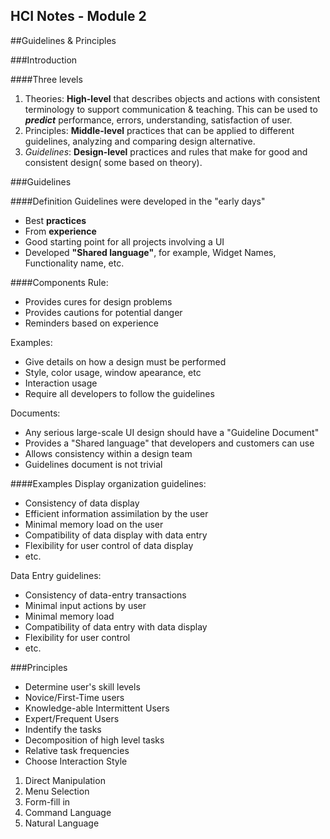 HCI Notes - Module 2
---
<!-- Copyright Ciel 2013 -->
##Guidelines & Principles

###Introduction

####Three levels
1. Theories: **High-level** that describes objects and actions with consistent terminology to support communication & teaching. This can be used to ***predict*** performance, errors, understanding, satisfaction of user.
2. Principles: **Middle-level** practices that can be applied to different guidelines, analyzing and comparing design alternative.
3. *Guidelines*: **Design-level** practices and rules that make for good and consistent design( some based on theory).


###Guidelines

####Definition
Guidelines were developed in the "early days"
* Best **practices**
* From **experience**
* Good starting point for all projects involving a UI
* Developed **"Shared language"**, for example, Widget Names, Functionality name, etc.

####Components
Rule:
  * Provides cures for design problems
  * Provides cautions for potential danger
  * Reminders based on experience 

Examples:
  * Give details on how a design must be performed
  * Style, color usage, window apearance, etc
  * Interaction usage
  * Require all developers to follow the guidelines

Documents:
  * Any serious large-scale UI design should have a "Guideline Document"
  * Provides a "Shared language" that developers and customers can use
  * Allows consistency within a design team
  * Guidelines document is not trivial

####Examples
Display organization guidelines:
 * Consistency of data display
 * Efficient information assimilation by the user
 * Minimal memory load on the user
 * Compatibility of data display with data entry
 * Flexibility for user control of data display
 * etc.

Data Entry guidelines:
 * Consistency of data-entry transactions
 * Minimal input actions by user
 * Minimal memory load
 * Compatibility of data entry with data display
 * Flexibility for user control
 * etc.

###Principles

 * Determine user's skill levels
  * Novice/First-Time users
  * Knowledge-able Intermittent Users
  * Expert/Frequent Users
 * Indentify the tasks
  * Decomposition of high level tasks
  * Relative task frequencies
 * Choose Interaction Style
  1. Direct Manipulation
  2. Menu Selection
  3. Form-fill in
  4. Command Language
  5. Natural Language
